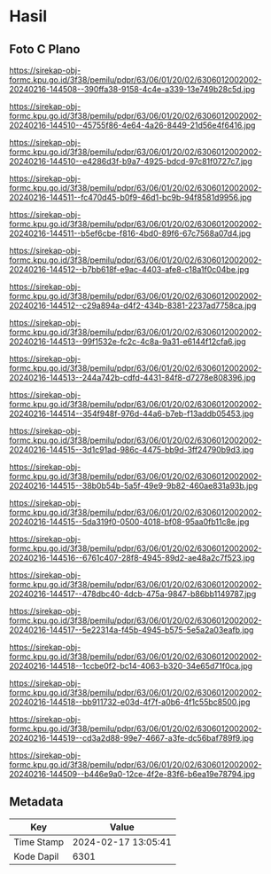 # Hasil

## Foto C Plano

https://sirekap-obj-formc.kpu.go.id/3f38/pemilu/pdpr/63/06/01/20/02/6306012002002-20240216-144508--390ffa38-9158-4c4e-a339-13e749b28c5d.jpg

https://sirekap-obj-formc.kpu.go.id/3f38/pemilu/pdpr/63/06/01/20/02/6306012002002-20240216-144510--45755f86-4e64-4a26-8449-21d56e4f6416.jpg

https://sirekap-obj-formc.kpu.go.id/3f38/pemilu/pdpr/63/06/01/20/02/6306012002002-20240216-144510--e4286d3f-b9a7-4925-bdcd-97c81f0727c7.jpg

https://sirekap-obj-formc.kpu.go.id/3f38/pemilu/pdpr/63/06/01/20/02/6306012002002-20240216-144511--fc470d45-b0f9-46d1-bc9b-94f8581d9956.jpg

https://sirekap-obj-formc.kpu.go.id/3f38/pemilu/pdpr/63/06/01/20/02/6306012002002-20240216-144511--b5ef6cbe-f816-4bd0-89f6-67c7568a07d4.jpg

https://sirekap-obj-formc.kpu.go.id/3f38/pemilu/pdpr/63/06/01/20/02/6306012002002-20240216-144512--b7bb618f-e9ac-4403-afe8-c18a1f0c04be.jpg

https://sirekap-obj-formc.kpu.go.id/3f38/pemilu/pdpr/63/06/01/20/02/6306012002002-20240216-144512--c29a894a-d4f2-434b-8381-2237ad7758ca.jpg

https://sirekap-obj-formc.kpu.go.id/3f38/pemilu/pdpr/63/06/01/20/02/6306012002002-20240216-144513--99f1532e-fc2c-4c8a-9a31-e6144f12cfa6.jpg

https://sirekap-obj-formc.kpu.go.id/3f38/pemilu/pdpr/63/06/01/20/02/6306012002002-20240216-144513--244a742b-cdfd-4431-84f8-d7278e808396.jpg

https://sirekap-obj-formc.kpu.go.id/3f38/pemilu/pdpr/63/06/01/20/02/6306012002002-20240216-144514--354f948f-976d-44a6-b7eb-f13addb05453.jpg

https://sirekap-obj-formc.kpu.go.id/3f38/pemilu/pdpr/63/06/01/20/02/6306012002002-20240216-144515--3d1c91ad-986c-4475-bb9d-3ff24790b9d3.jpg

https://sirekap-obj-formc.kpu.go.id/3f38/pemilu/pdpr/63/06/01/20/02/6306012002002-20240216-144515--38b0b54b-5a5f-49e9-9b82-460ae831a93b.jpg

https://sirekap-obj-formc.kpu.go.id/3f38/pemilu/pdpr/63/06/01/20/02/6306012002002-20240216-144515--5da319f0-0500-4018-bf08-95aa0fb11c8e.jpg

https://sirekap-obj-formc.kpu.go.id/3f38/pemilu/pdpr/63/06/01/20/02/6306012002002-20240216-144516--6761c407-28f8-4945-89d2-ae48a2c7f523.jpg

https://sirekap-obj-formc.kpu.go.id/3f38/pemilu/pdpr/63/06/01/20/02/6306012002002-20240216-144517--478dbc40-4dcb-475a-9847-b86bb1149787.jpg

https://sirekap-obj-formc.kpu.go.id/3f38/pemilu/pdpr/63/06/01/20/02/6306012002002-20240216-144517--5e22314a-f45b-4945-b575-5e5a2a03eafb.jpg

https://sirekap-obj-formc.kpu.go.id/3f38/pemilu/pdpr/63/06/01/20/02/6306012002002-20240216-144518--1ccbe0f2-bc14-4063-b320-34e65d71f0ca.jpg

https://sirekap-obj-formc.kpu.go.id/3f38/pemilu/pdpr/63/06/01/20/02/6306012002002-20240216-144518--bb911732-e03d-4f7f-a0b6-4f1c55bc8500.jpg

https://sirekap-obj-formc.kpu.go.id/3f38/pemilu/pdpr/63/06/01/20/02/6306012002002-20240216-144519--cd3a2d88-99e7-4667-a3fe-dc56baf789f9.jpg

https://sirekap-obj-formc.kpu.go.id/3f38/pemilu/pdpr/63/06/01/20/02/6306012002002-20240216-144509--b446e9a0-12ce-4f2e-83f6-b6ea19e78794.jpg


## Metadata

| Key        | Value               |
| ---------- | ------------------- |
| Time Stamp | 2024-02-17 13:05:41 |
| Kode Dapil | 6301                |



